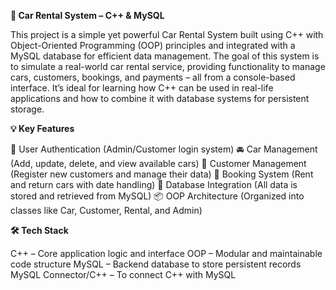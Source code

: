 **🚗 Car Rental System – C++ & MySQL**

This project is a simple yet powerful Car Rental System built using C++ with Object-Oriented Programming (OOP) principles and integrated with a MySQL database for efficient data management.
The goal of this system is to simulate a real-world car rental service, providing functionality to manage cars, customers, bookings, and payments – all from a console-based interface. It’s ideal for learning how C++ can be used in real-life applications and how to combine it with database systems for persistent storage.

**💡 Key Features**

🔐 User Authentication (Admin/Customer login system)
🚘 Car Management (Add, update, delete, and view available cars)
👤 Customer Management (Register new customers and manage their data)
📅 Booking System (Rent and return cars with date handling)
💾 Database Integration (All data is stored and retrieved from MySQL)
📦 OOP Architecture (Organized into classes like Car, Customer, Rental, and Admin)

**🛠️ Tech Stack**

C++ – Core application logic and interface
OOP – Modular and maintainable code structure
MySQL – Backend database to store persistent records
MySQL Connector/C++ – To connect C++ with MySQL

